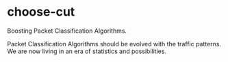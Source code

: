 # choose-cut
Boosting Packet Classification Algorithms.

Packet Classification Algorithms should be evolved with the traffic patterns. 
We are now living in an era of statistics and possibilities.
